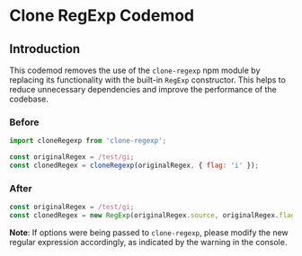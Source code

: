 # Clone RegExp Codemod

## Introduction

This codemod removes the use of the `clone-regexp` npm module by replacing its functionality with the built-in `RegExp` constructor. This helps to reduce unnecessary dependencies and improve the performance of the codebase.

### Before

```javascript
import cloneRegexp from 'clone-regexp';

const originalRegex = /test/gi;
const clonedRegex = cloneRegexp(originalRegex, { flag: 'i' });
```

### After

```javascript
const originalRegex = /test/gi;
const clonedRegex = new RegExp(originalRegex.source, originalRegex.flags);
```

**Note**: If options were being passed to `clone-regexp`, please modify the new regular expression accordingly, as indicated by the warning in the console.